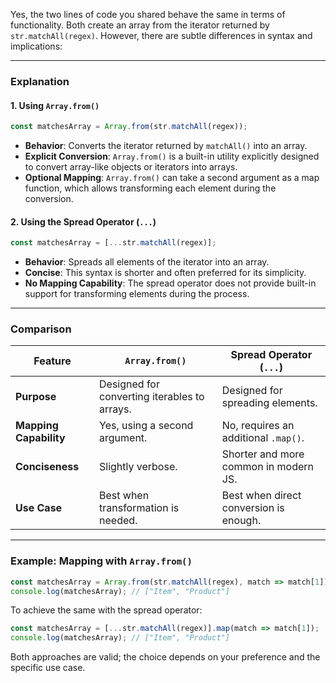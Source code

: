 Yes, the two lines of code you shared behave the same in terms of functionality. Both create an array from the iterator returned by `str.matchAll(regex)`. However, there are subtle differences in syntax and implications:

---

### Explanation

#### 1. **Using `Array.from()`**
```javascript
const matchesArray = Array.from(str.matchAll(regex));
```
- **Behavior**: Converts the iterator returned by `matchAll()` into an array.
- **Explicit Conversion**: `Array.from()` is a built-in utility explicitly designed to convert array-like objects or iterators into arrays.
- **Optional Mapping**: `Array.from()` can take a second argument as a map function, which allows transforming each element during the conversion.

#### 2. **Using the Spread Operator (`...`)**
```javascript
const matchesArray = [...str.matchAll(regex)];
```
- **Behavior**: Spreads all elements of the iterator into an array.
- **Concise**: This syntax is shorter and often preferred for its simplicity.
- **No Mapping Capability**: The spread operator does not provide built-in support for transforming elements during the process.

---

### Comparison
| Feature                     | `Array.from()`                             | Spread Operator (`...`)               |
|-----------------------------|--------------------------------------------|---------------------------------------|
| **Purpose**                 | Designed for converting iterables to arrays. | Designed for spreading elements.      |
| **Mapping Capability**      | Yes, using a second argument.              | No, requires an additional `.map()`.  |
| **Conciseness**             | Slightly verbose.                          | Shorter and more common in modern JS. |
| **Use Case**                | Best when transformation is needed.         | Best when direct conversion is enough.|

---

### Example: Mapping with `Array.from()`
```javascript
const matchesArray = Array.from(str.matchAll(regex), match => match[1]); // Extract the first capture group
console.log(matchesArray); // ["Item", "Product"]
```

To achieve the same with the spread operator:
```javascript
const matchesArray = [...str.matchAll(regex)].map(match => match[1]);
console.log(matchesArray); // ["Item", "Product"]
```

Both approaches are valid; the choice depends on your preference and the specific use case.
